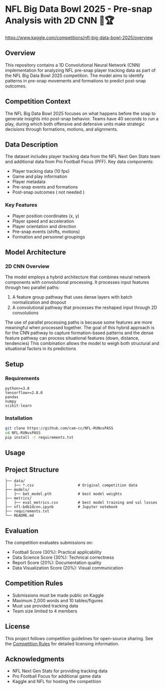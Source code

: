 # NFL Big Data Bowl 2025 - Pre-snap Analysis with 2D CNN 🏈🏆


https://www.kaggle.com/competitions/nfl-big-data-bowl-2025/overview

## Overview
This repository contains a 1D Convolutional Neural Network (CNN) implementation for analyzing NFL pre-snap player tracking data as part of the NFL Big Data Bowl 2025 competition. The model aims to identify patterns in pre-snap movements and formations to predict post-snap outcomes.

## Competition Context
The NFL Big Data Bowl 2025 focuses on what happens before the snap to generate insights into post-snap behavior. Teams have 40 seconds to run a play, during which both offensive and defensive units make strategic decisions through formations, motions, and alignments.

## Data Description
The dataset includes player tracking data from the NFL Next Gen Stats team and additional data from Pro Football Focus (PFF). Key data components:

- Player tracking data (10 fps)
- Game and play information
- Player metadata
- Pre-snap events and formations
- Post-snap outcomes ( not needed )

### Key Features
- Player position coordinates (x, y)
- Player speed and acceleration
- Player orientation and direction
- Pre-snap events (shifts, motions)
- Formation and personnel groupings

## Model Architecture

### 2D CNN Overview

The model employs a hybrid architecture that combines neural network components with convolutional processing. It processes input features through two parallel paths:

1. A feature group pathway that uses dense layers with batch normalization and dropout
2. A convolutional pathway that processes the reshaped input through 2D convolutions

The use of parallel processing paths is because some features are more meaningful when processed together. The goal of this hybrid approach is for the CNN pathway to capture formation-based patterns and the dense feature pathway can process situational features (down, distance, tendencies) This combination allows the model to weigh both structural and situational factors in its predictions

## Setup

### Requirements
```
python>=3.8
tensorflow>=2.8.0
pandas
numpy
scikit-learn
```

### Installation
```bash
git clone https://github.com/cam-cc/NFL-RUNvsPASS
cd NFL-RUNvsPASS
pip install -r requirements.txt
```

## Usage

## Project Structure
```
├── data/
│   ├── *.csv                    # Original competition data
├── models/
│   ├── bet_model.pth            # best model weights
├── metrics/
│   ├── eval_metrics.csv         # best model training and val losses
├── nfl-bdb1dcnn.ipynb           # Jupyter notebook
├── requirements.txt
└── README.md
```

## Evaluation
The competition evaluates submissions on:
- Football Score (30%): Practical applicability
- Data Science Score (30%): Technical correctness
- Report Score (20%): Documentation quality
- Data Visualization Score (20%): Visual communication

## Competition Rules
- Submissions must be made public on Kaggle
- Maximum 2,000 words and 10 tables/figures
- Must use provided tracking data
- Team size limited to 4 members

## License
This project follows competition guidelines for open-source sharing. See the [Competition Rules](https://www.kaggle.com/competitions/nfl-big-data-bowl-2025/rules) for detailed licensing information.

## Acknowledgments
- NFL Next Gen Stats for providing tracking data
- Pro Football Focus for additional game data
- Kaggle and NFL for hosting the competition
